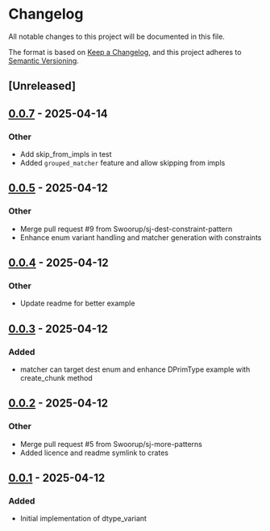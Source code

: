 # Changelog

All notable changes to this project will be documented in this file.

The format is based on [Keep a Changelog](https://keepachangelog.com/en/1.0.0/),
and this project adheres to [Semantic Versioning](https://semver.org/spec/v2.0.0.html).

## [Unreleased]

## [0.0.7](https://github.com/Swoorup/dtype_variant/compare/dtype_variant-v0.0.6...dtype_variant-v0.0.7) - 2025-04-14

### Other

- Add skip_from_impls in test
- Added `grouped_matcher` feature and allow skipping from impls

## [0.0.5](https://github.com/Swoorup/dtype_variant/compare/dtype_variant-v0.0.4...dtype_variant-v0.0.5) - 2025-04-12

### Other

- Merge pull request #9 from Swoorup/sj-dest-constraint-pattern
- Enhance enum variant handling and matcher generation with constraints

## [0.0.4](https://github.com/Swoorup/dtype_variant/compare/dtype_variant-v0.0.3...dtype_variant-v0.0.4) - 2025-04-12

### Other

- Update readme for better example

## [0.0.3](https://github.com/Swoorup/dtype_variant/compare/dtype_variant-v0.0.2...dtype_variant-v0.0.3) - 2025-04-12

### Added

- matcher can target dest enum and enhance DPrimType example with create_chunk method

## [0.0.2](https://github.com/Swoorup/dtype_variant/compare/dtype_variant-v0.0.1...dtype_variant-v0.0.2) - 2025-04-12

### Other

- Merge pull request #5 from Swoorup/sj-more-patterns
- Added licence and readme symlink to crates

## [0.0.1](https://github.com/Swoorup/dtype_variant/releases/tag/dtype_variant-v0.0.1) - 2025-04-12

### Added

- Initial implementation of dtype_variant
